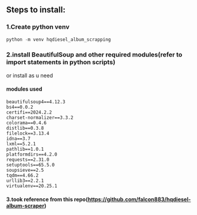 
## Steps to install:
### 1.Create python venv
```python
python -m venv hqdiesel_album_scrapping
```
### 2.install BeautifulSoup and other required modules(refer to import statements in python scripts)  
or install as u need
#### modules used
```
beautifulsoup4==4.12.3
bs4==0.0.2
certifi==2024.2.2
charset-normalizer==3.3.2
colorama==0.4.6
distlib==0.3.8
filelock==3.13.4
idna==3.7
lxml==5.2.1
pathlib==1.0.1
platformdirs==4.2.0
requests==2.31.0
setuptools==65.5.0
soupsieve==2.5
tqdm==4.66.2
urllib3==2.2.1
virtualenv==20.25.1
```
#### 3.took reference from this repo(https://github.com/falcon883/hqdiesel-album-scraper)
